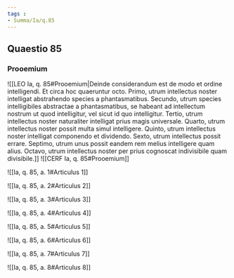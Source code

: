```yaml
---
tags : 
- Summa/Ia/q.85
---
```


## Quaestio 85

### Prooemium

![[LEO Ia, q. 85#Prooemium|Deinde considerandum est de modo et ordine intelligendi. Et circa hoc quaeruntur octo. Primo, utrum intellectus noster intelligat abstrahendo species a phantasmatibus. Secundo, utrum species intelligibiles abstractae a phantasmatibus, se habeant ad intellectum nostrum ut quod intelligitur, vel sicut id quo intelligitur. Tertio, utrum intellectus noster naturaliter intelligat prius magis universale. Quarto, utrum intellectus noster possit multa simul intelligere. Quinto, utrum intellectus noster intelligat componendo et dividendo. Sexto, utrum intellectus possit errare. Septimo, utrum unus possit eandem rem melius intelligere quam alius. Octavo, utrum intellectus noster per prius cognoscat indivisibile quam divisibile.]]
![[CERF Ia, q. 85#Prooemium]]

![[Ia, q. 85, a. 1#Articulus 1]]

![[Ia, q. 85, a. 2#Articulus 2]]

![[Ia, q. 85, a. 3#Articulus 3]]

![[Ia, q. 85, a. 4#Articulus 4]]

![[Ia, q. 85, a. 5#Articulus 5]]

![[Ia, q. 85, a. 6#Articulus 6]]

![[Ia, q. 85, a. 7#Articulus 7]]

![[Ia, q. 85, a. 8#Articulus 8]]

